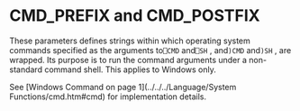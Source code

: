 # CMD_PREFIX and CMD_POSTFIX

These parameters defines strings within which operating system commands specified as the arguments to`⎕CMD` and`⎕SH` , and`)CMD` and`)SH` , are wrapped. Its purpose is to run the command arguments under a non-standard command shell. This applies to Windows only.

See [Windows Command on page 1](../../../Language/System Functions/cmd.htm#cmd) for implementation details.
